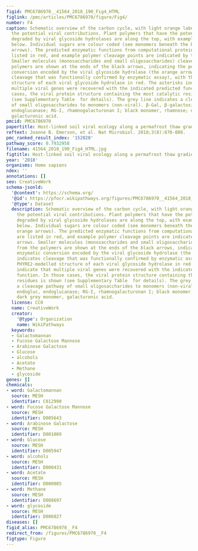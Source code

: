 ```yaml
---
figid: PMC6786970__41564_2018_190_Fig4_HTML
figlink: /pmc/articles/PMC6786970/figure/Fig4/
number: F4
caption: Schematic overview of the carbon cycle, with light orange labels highlighting
  the potential viral contributions. Plant polymers that have the potential to be
  degraded by viral glycoside hydrolases are along the top, with examples of each
  below. Individual sugars are colour coded (see monomers beneath the black and orange
  arrows). The predicted enzymatic functions from computational protein models are
  listed in red, and example polymer cleavage points are indicated by the red arrows.
  Smaller molecules (monosaccharides and small oligosaccharides) cleaved from the
  polymers are shown at the ends of the black arrows, indicating the potential enzymatic
  conversion encoded by the viral glycoside hydrolase (the orange arrow indicates
  cleavage that was functionally confirmed by enzymatic assay), with the PHYRE2-modelled
  structure of each viral glycoside hydrolase in red. The asterisks indicate that
  multiple viral genes were recovered with the indicated predicted function. In those
  cases, the viral protein structure containing the most catalytic residues is shown
  (see Supplementary Table  for details). The grey line indicates a cleavage pathway
  of small oligosaccharides to monomers (non-viral). β-Gal, β-galactosidase; endogluc,
  endoglucanase; RG-I, rhamnogalacturonan I; black monomer, rhamnose; dark grey monomer,
  galacturonic acid.
pmcid: PMC6786970
papertitle: Host-linked soil viral ecology along a permafrost thaw gradient.
reftext: Joanne B. Emerson, et al. Nat Microbiol. 2018;3(8):870-880.
pmc_ranked_result_index: '152020'
pathway_score: 0.7932958
filename: 41564_2018_190_Fig4_HTML.jpg
figtitle: Host-linked soil viral ecology along a permafrost thaw gradient
year: '2018'
organisms: Homo sapiens
ndex: ''
annotations: []
seo: CreativeWork
schema-jsonld:
  '@context': https://schema.org/
  '@id': https://pfocr.wikipathways.org/figures/PMC6786970__41564_2018_190_Fig4_HTML.html
  '@type': Dataset
  description: Schematic overview of the carbon cycle, with light orange labels highlighting
    the potential viral contributions. Plant polymers that have the potential to be
    degraded by viral glycoside hydrolases are along the top, with examples of each
    below. Individual sugars are colour coded (see monomers beneath the black and
    orange arrows). The predicted enzymatic functions from computational protein models
    are listed in red, and example polymer cleavage points are indicated by the red
    arrows. Smaller molecules (monosaccharides and small oligosaccharides) cleaved
    from the polymers are shown at the ends of the black arrows, indicating the potential
    enzymatic conversion encoded by the viral glycoside hydrolase (the orange arrow
    indicates cleavage that was functionally confirmed by enzymatic assay), with the
    PHYRE2-modelled structure of each viral glycoside hydrolase in red. The asterisks
    indicate that multiple viral genes were recovered with the indicated predicted
    function. In those cases, the viral protein structure containing the most catalytic
    residues is shown (see Supplementary Table  for details). The grey line indicates
    a cleavage pathway of small oligosaccharides to monomers (non-viral). β-Gal, β-galactosidase;
    endogluc, endoglucanase; RG-I, rhamnogalacturonan I; black monomer, rhamnose;
    dark grey monomer, galacturonic acid.
  license: CC0
  name: CreativeWork
  creator:
    '@type': Organization
    name: WikiPathways
  keywords:
  - Galactomannan
  - Fucose Galactose Mannose
  - Arabinose Galactose
  - Glucose
  - alcohols
  - Acetate
  - Methane
  - glycoside
genes: []
chemicals:
- word: Galactomannan
  source: MESH
  identifier: C012990
- word: Fucose Galactose Mannose
  source: MESH
  identifier: D005643
- word: Arabinose Galactose
  source: MESH
  identifier: D001089
- word: Glucose
  source: MESH
  identifier: D005947
- word: alcohols
  source: MESH
  identifier: D000431
- word: Acetate
  source: MESH
  identifier: D000085
- word: Methane
  source: MESH
  identifier: D008697
- word: glycoside
  source: MESH
  identifier: D006027
diseases: []
figid_alias: PMC6786970__F4
redirect_from: /figures/PMC6786970__F4
figtype: Figure
---
```

